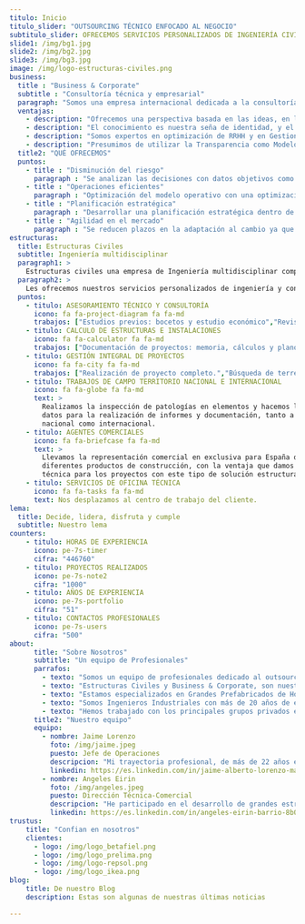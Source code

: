 ```yaml
---
titulo: Inicio
titulo_slider: "OUTSOURCING TÉCNICO ENFOCADO AL NEGOCIO"
subtitulo_slider: OFRECEMOS SERVICIOS PERSONALIZADOS DE INGENIERÍA CIVIL PRESTADOS POR LOS MAYORES EXPERTOS DEL MERCADO EN SOLUCIONES ESTRUCTURALES.
slide1: /img/bg1.jpg
slide2: /img/bg2.jpg
slide3: /img/bg3.jpg
image: /img/logo-estructuras-civiles.png
business:
  title : "Business & Corporate"
  subtitle : "Consultoría técnica y empresarial"
  paragraph: "Somos una empresa internacional dedicada a la consultoría de servicios con carácter multidisciplinar. Nuestro cometido es ofrecer una diversidad de soluciones encaminadas a ayudar a nuestros clientes a alcanzar la excelencia empresarial de forma sostenible y continuada en el tiempo. Les ayudamos a ser eficientes y competitivos, a aprovechar las oportunidades y les dotamos de entornos de seguridad para una mejor toma de decisiones.Nuestras capacidades permiten adaptar los modos de trabajo globales de acuerdo a las necesidades particulares que nuestros clientes precisan y, de esta forma, abarcamos las líneas estratégicas de la empresa."
  ventajas:
    - description: "Ofrecemos una perspectiva basada en las ideas, en la innovación y en la experiencia."
    - description: "El conocimiento es nuestra seña de identidad, y el compartirlo, lo que nos hace únicos."
    - description: "Somos expertos en optimización de RRHH y en Gestionar y Formar Talento."
    - description: "Presumimos de utilizar la Transparencia como Modelo de Relación con Nuestros Clientes."
  title2: "QUÉ OFRECEMOS"
  puntos:
    - title : "Disminución del riesgo"
      paragraph : "Se analizan las decisiones con datos objetivos como apoyo a la experiencia e intuición directiva. Se analizan las tendencias de mercado y movimientos de competidores de forma sistemática."
    - title : "Operaciones eficientes"
      paragraph : "Optimización del modelo operativo con una optimización de los recursos y mejora de costes operativos. Movilidad Geográfica. Soluciones Flexibles según necesidades. Integración en los equipos."
    - title : "Planificación estratégica"
      paragraph : "Desarrollar una planificación estratégica dentro de la empresa, donde se analice factores internos y externos de la industria, mercado, competencia, producto, reestructura de la misión, visión, valores, objetivos, etc."
    - title : "Agilidad en el mercado"
      paragraph : "Se reducen plazos en la adaptación al cambio ya que las empresas se preparan para detectar tendencias, diseñar planes e implantarlos con eficiencia y obtener resultados positivos de forma sistemática."
estructuras:
  title: Estructuras Civiles
  subtitle: Ingeniería multidisciplinar
  paragraph1: >
    Estructuras civiles una empresa de Ingeniería multidisciplinar compuesta por Ingenieros Industriales con una dilatada trayectoria profesional, con más de 20 años de experiencia trabajando en el sector de la construcción y en el sector industrial.
  paragraph2: >
    Les ofrecemos nuestros servicios personalizados de ingeniería y consultoría técnica y empresarial, tanto a nivel nacional como internacional y nuestro objetivo prioritario es proporcionar estos servicios con la mayor calidad y cumpliendo rigurosamente con los hitos marcados por nuestros clientes, estableciendo con ellos una relación basada en la confianza y el compromiso.
  puntos:
    - titulo: ASESORAMIENTO TÉCNICO Y CONSULTORÍA
      icono: fa fa-project-diagram fa fa-md
      trabajos: ["Estudios previos: bocetos y estudio económico","Revisión de proyectos.","Dimensionamiento estructura.","Estudios comparativos y de optimización.", "Informes técnicos y periciales.","Planos de taller y diseño de moldes.","Dirección de obra y asistencia técnica." ]
    - titulo: CALCULO DE ESTRUCTURAS E INSTALACIONES
      icono: fa fa-calculator fa fa-md
      trabajos: ["Documentación de proyectos: memoria, cálculos y planos","Estructura metálica y hormigón, tanto de edificios nuevos como rehabilitaciones.","Edificación Residencial, Edificación Industrial, Obra Pública, Obra Arquitectónica y Obra Marina."]
    - titulo: GESTIÓN INTEGRAL DE PROYECTOS
      icono: fa fa-city fa fa-md
      trabajos: ["Realización de proyecto completo.","Búsqueda de terrenos.","Obtención de licencias y permisos","Compra de maquinaria y bienes de equipo.","Implantación y puesta en marcha."]
    - titulo: TRABAJOS DE CAMPO TERRITORIO NACIONAL E INTERNACIONAL
      icono: fa fa-globe fa fa-md
      text: >
        Realizamos la inspección de patologías en elementos y hacemos la toma de
        datos para la realización de informes y documentación, tanto a nivel
        nacional como internacional.
    - titulo: AGENTES COMERCIALES
      icono: fa fa-briefcase fa fa-md
      text: >
        Llevamos la representación comercial en exclusiva para España de
        diferentes productos de construcción, con la ventaja que damos cobertura
        técnica para los proyectos con este tipo de solución estructural.
    - titulo: SERVICIOS DE OFICINA TÉCNICA
      icono: fa fa-tasks fa fa-md
      text: Nos desplazamos al centro de trabajo del cliente.
lema:
  title: Decide, lidera, disfruta y cumple
  subtitle: Nuestro lema
counters:
    - titulo: HORAS DE EXPERIENCIA
      icono: pe-7s-timer
      cifra: "446760"
    - titulo: PROYECTOS REALIZADOS
      icono: pe-7s-note2
      cifra: "1000"
    - titulo: AÑOS DE EXPERIENCIA
      icono: pe-7s-portfolio
      cifra: "51"
    - titulo: CONTACTOS PROFESIONALES
      icono: pe-7s-users
      cifra: "500"
about:
      title: "Sobre Nosotros"
      subtitle: "Un equipo de Profesionales"
      parrafos:
        - texto: "Somos un equipo de profesionales dedicado al outsourcing técnico directo. Nuestro lema es “decide, lidera, disfruta y cumple” expresión que sintetiza nuestros valores de ofrecer unos servicios de la mayor calidad, cumpliendo rigurosamente con los hitos marcados por nuestros clientes, con los que creamos una relación basada en la confianza y el compromiso."
        - texto: "Estructuras Civiles y Business & Corporate, son nuestras dos líneas de negocio a través de las cuales ofrecemos servicios personalizados de ingeniería y consultoría técnica y empresarial."
        - texto: "Estamos especializados en Grandes Prefabricados de Hormigón para grandes superficies comerciales e industriales, edificación dotacional y residencial, obra civil y marítima."
        - texto: "Somos Ingenieros Industriales con más de 20 años de experiencia trabajando en el sector de la construcción y en el sector industrial."
        - texto: "Hemos trabajado con los principales grupos privados españoles (Inditex, Repsol, Cepsa, BSCH, Cruz Roja, Sacyr, Acciona, Dragados, ACS y Ferrovial…) e internacionales (Ikea, Sonae, Petrogal, Grupo Mota-Engil, Odebrecht,…) en la gestión de grandes obras en la Península Ibérica."
      title2: "Nuestro equipo"
      equipo:
        - nombre: Jaime Lorenzo
          foto: /img/jaime.jpeg
          puesto: Jefe de Operaciones
          descripcion: "Mi trayectoria profesional, de más de 22 años en áreas claves de la dirección, me permiten diseñar soluciones para todo tipo de clientes y cubriendo todas las necesidades requeridas. Soy un gran conocedor del sector del prefabricado de hormigón y poseo una dilatada experiencia en la gestión de grandes proyectos."
          linkedin: https://es.linkedin.com/in/jaime-alberto-lorenzo-mateo-230a1587
        - nombre: Angeles Eirin
          foto: /img/angeles.jpeg
          puesto: Dirección Técnica-Comercial
          descripcion: "He participado en el desarrollo de grandes estructuras prefabricadas de edificios comerciales e industriales de multinacionales españolas y extranjeras. Más de 1.000 obras realizadas en los más de 29 años de experiencia, desde distintos puestos de responsabilidad, abarcando todos los procesos, de inicio a fin de obra."
          linkedin: https://es.linkedin.com/in/angeles-eirin-barrio-8b034346
trustus:
    title: "Confian en nosotros"
    clientes:
      - logo: /img/logo_betafiel.png
      - logo: /img/logo_prelima.png
      - logo: /img/logo-repsol.png
      - logo: /img/logo_ikea.png
blog:
    title: De nuestro Blog
    description: Estas son algunas de nuestras últimas noticias

---
```

